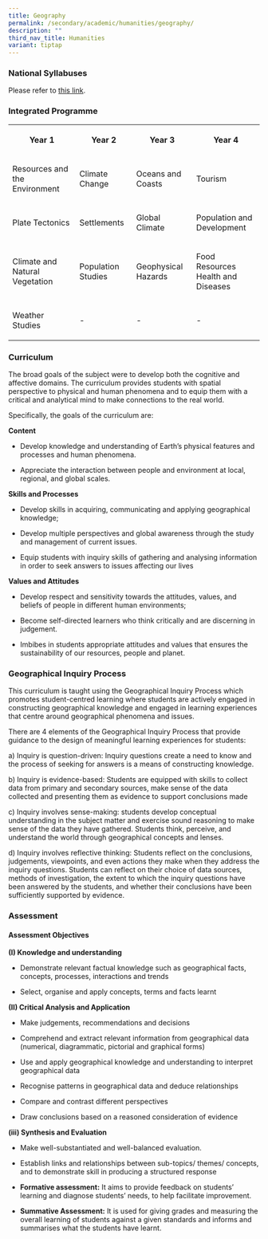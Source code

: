 ```yaml
---
title: Geography
permalink: /secondary/academic/humanities/geography/
description: ""
third_nav_title: Humanities
variant: tiptap
---
```

<h3>National Syllabuses</h3><p>Please refer to&nbsp;<a href="https://www.moe.gov.sg/secondary/courses/express/electives#subjects" rel="noopener noreferrer nofollow" target="_blank">this link</a>.</p><h3>Integrated Programme</h3><table><tbody><tr><th rowspan="1" colspan="1"><p>Year 1</p></th><th rowspan="1" colspan="1"><p>Year 2</p></th><th rowspan="1" colspan="1"><p>Year 3</p></th><th rowspan="1" colspan="1"><p>Year 4</p></th></tr><tr><td rowspan="1" colspan="1"><p>Resources and the Environment</p></td><td rowspan="1" colspan="1"><p>Climate Change</p></td><td rowspan="1" colspan="1"><p>Oceans and Coasts</p></td><td rowspan="1" colspan="1"><p>Tourism</p></td></tr><tr><td rowspan="1" colspan="1"><p>Plate Tectonics</p></td><td rowspan="1" colspan="1"><p>Settlements</p></td><td rowspan="1" colspan="1"><p>Global Climate</p></td><td rowspan="1" colspan="1"><p>Population and Development</p></td></tr><tr><td rowspan="1" colspan="1"><p>Climate and Natural Vegetation</p></td><td rowspan="1" colspan="1"><p>Population Studies</p></td><td rowspan="1" colspan="1"><p>Geophysical Hazards</p></td><td rowspan="1" colspan="1"><p>Food Resources<br>Health and Diseases</p></td></tr><tr><td rowspan="1" colspan="1"><p>Weather Studies</p></td><td rowspan="1" colspan="1"><p>-</p></td><td rowspan="1" colspan="1"><p>-</p></td><td rowspan="1" colspan="1"><p>-</p></td></tr></tbody></table><h3>Curriculum</h3><p>The broad goals of the subject were to develop both the cognitive and affective domains. The curriculum provides students with spatial perspective to physical and human phenomena and to equip them with a critical and analytical mind to make connections to the real world.</p><p>Specifically, the goals of the curriculum are:</p><p><strong>Content</strong></p><ul data-tight="true" class="tight"><li><p>Develop knowledge and understanding of Earth’s physical features and processes and human phenomena.&nbsp;</p></li><li><p>Appreciate the interaction between people and environment at local, regional, and global scales.</p></li></ul><p><strong>Skills and Processes</strong></p><ul data-tight="true" class="tight"><li><p>Develop skills in acquiring, communicating and applying geographical knowledge;</p></li><li><p>Develop multiple perspectives and global awareness through the study and management of current issues.</p></li><li><p>Equip students with inquiry skills of gathering and analysing information in order to seek answers to issues affecting our lives</p></li></ul><p><strong>Values and Attitudes</strong></p><ul data-tight="true" class="tight"><li><p>Develop respect and sensitivity towards the attitudes, values, and beliefs of people in different human environments;</p></li><li><p>Become self-directed learners who think critically and are discerning in judgement.</p></li><li><p>Imbibes in students appropriate attitudes and values that ensures the sustainability of our resources, people and planet.</p></li></ul><h3>Geographical Inquiry Process</h3><p>This curriculum is taught using the Geographical Inquiry Process which promotes student-centred learning where students are actively engaged in constructing geographical knowledge and engaged in learning experiences that centre around geographical phenomena and issues.</p><p>There are 4 elements of the Geographical Inquiry Process that provide guidance to the design of meaningful learning experiences for students:</p><p>a) Inquiry is question-driven: Inquiry questions create a need to know and the process of seeking for answers is a means of constructing knowledge.</p><p>b) Inquiry is evidence-based: Students are equipped with skills to collect data from primary and secondary sources, make sense of the data collected and presenting them as evidence to support conclusions made</p><p>c) Inquiry involves sense-making: students develop conceptual understanding in the subject matter and exercise sound reasoning to make sense of the data they have gathered. Students think, perceive, and understand the world through geographical concepts and lenses.</p><p>d) Inquiry involves reflective thinking: Students reflect on the conclusions, judgements, viewpoints, and even actions they make when they address the inquiry questions. Students can reflect on their choice of data sources, methods of investigation, the extent to which the inquiry questions have been answered by the students, and whether their conclusions have been sufficiently supported by evidence.</p><h3>Assessment</h3><h4>Assessment Objectives</h4><p><strong>(I) Knowledge and understanding</strong></p><ul data-tight="true" class="tight"><li><p>Demonstrate relevant factual knowledge such as geographical facts, concepts, processes, interactions and trends</p></li><li><p>Select, organise and apply concepts, terms and facts learnt</p></li></ul><p><strong>(II) Critical Analysis and Application</strong></p><ul data-tight="true" class="tight"><li><p>Make judgements, recommendations and decisions</p></li><li><p>Comprehend and extract relevant information from geographical data (numerical, diagrammatic, pictorial and graphical forms)</p></li><li><p>Use and apply geographical knowledge and understanding to interpret geographical data</p></li><li><p>Recognise patterns in geographical data and deduce relationships</p></li><li><p>Compare and contrast different perspectives</p></li><li><p>Draw conclusions based on a reasoned consideration of evidence</p></li></ul><p><strong>(iii) Synthesis and Evaluation</strong></p><ul data-tight="true" class="tight"><li><p>Make well-substantiated and well-balanced evaluation.</p></li><li><p>Establish links and relationships between sub-topics/ themes/ concepts, and to demonstrate skill in producing a structured response&nbsp;&nbsp;</p></li><li><p><strong>Formative assessment:</strong>&nbsp;It aims to provide feedback on students’ learning and diagnose students’ needs, to help facilitate improvement.&nbsp;</p></li><li><p><strong>Summative Assessment:</strong>&nbsp;It is used for giving grades and measuring the overall learning of students against a given standards and informs and summarises what the students have learnt.</p></li></ul><p></p>